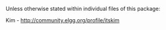 Unless otherwise stated within individual files of this package:

Kim - http://community.elgg.org/profile/itskim